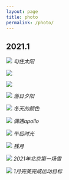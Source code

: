 ```yaml
---
layout: page
title: photo
permalink: /photo/
---
```

## 2021.1

![](https://i.loli.net/2021/02/10/vZhXWDQxNtnapie.jpg)
*勾住太阳*

![](https://i.loli.net/2021/02/10/7F3pVTjLz2ks61P.jpg)

![](https://i.loli.net/2021/02/10/QunXxSE46wiWR9L.jpg)

![](https://i.loli.net/2021/02/10/m5xZ9IlD3ACwuN7.jpg)
*落日夕阳*

![](https://i.loli.net/2021/02/10/sWoqIdK5O28zFBc.png)
*冬天的颜色*

![](https://i.loli.net/2021/02/10/5X3LMmKcJVyCTH4.png)
*偶遇apollo*

![](https://i.loli.net/2021/02/10/8afNtl9gxjYidWp.png)
*午后时光*

![](https://i.loli.net/2021/02/10/LbaEeWlkuoQRZBG.png)
*残月*

![](https://i.loli.net/2021/02/10/fn3VimqFbkjH5IN.png)
*2021年北京第一场雪*

![](https://i.loli.net/2021/02/10/mzpwoYTJKFUNt5G.png)
*1月完美完成运动目标*

